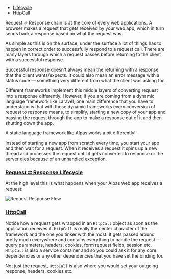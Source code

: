 - [Lifecycle](#lifecycle)
- [HttpCall](#httpcall)
    
Request ⇄ Response chain is at the core of every web applications. A browser makes a request that gets received by
your web app, which in turn sends back a response based on what the request was. 

As simple as this is on the surface, under the surface a lot of things has to happen in correct order to successfully 
respond to a request call. There are many layers through which a request passes before returning to the client with a 
successful response.

Successful response doesn't always mean the returning with a response that the client 
wants/expects. It could also mean an error message with a status code — something very different from what the client 
was asking for.

Different frameworks implement this middle layers of converting request into a response differently. However, if you 
are coming from a dynamic language framework like Laravel, one main difference that you have to understand is that 
with those dynamic frameworks every conversion of request to response means, to simplify, starting a new copy of your 
app and passing the request through the app to make a response out of it and then shutting down the app.
 
 A static language framework like Alpas works a bit differently!

Instead of starting a new app from scratch every time, you start your app and then wait for a request. When it receives
a request it spins up a new thread and processes the request until it gets converted to response or the server dies
because of an unhandled exception.

<a name="lifecycle"></a>
### [Request ⇄ Response Lifecycle](#lifecycle)

At the high level this is what happens when your Alpas web app receives a request:

![Request Response Flow](/images/request-response.png)

<a name="httpcall"></a>
### [HttpCall](#httpcall)

Notice how a request gets wrapped in an `HttpCall` object as soon as the application receives it. `HttpCall` is 
really the center character of the framework and the one you tinker with the most. It gets passed around 
pretty much everywhere and contains everything to handle the request — query parameters, headers, cookies, 
form request fields, session etc. `HttpCall` is also a service container and so you could ask it for any core 
dependencies or any other dependencies that you have set the binding for.

Not just the request, `HttpCall` is also where you would set your outgoing response, headers, cookies etc.
